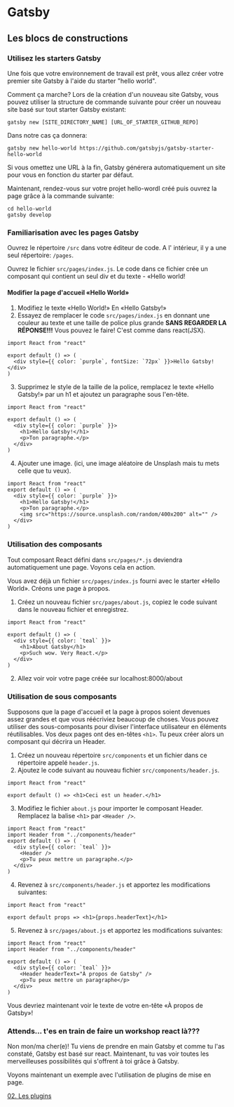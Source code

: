 # Gatsby
## Les blocs de constructions

### Utilisez les starters Gatsby

Une fois que votre environnement de travail est prêt, vous allez créer votre premier site Gatsby à l'aide du starter "hello world".

Comment ça marche?
Lors de la création d'un nouveau site Gatsby, vous pouvez utiliser la structure de commande suivante pour créer un nouveau site basé sur tout starter Gatsby existant:

```console
gatsby new [SITE_DIRECTORY_NAME] [URL_OF_STARTER_GITHUB_REPO]
```

Dans notre cas ça donnera:
```console
gatsby new hello-world https://github.com/gatsbyjs/gatsby-starter-hello-world
```
Si vous omettez une URL à la fin, Gatsby générera automatiquement un site pour vous en fonction du starter par défaut.

Maintenant, rendez-vous sur votre projet hello-wordl créé puis ouvrez la page grâce à la commande suivante:
```console
cd hello-world
gatsby develop
```
### Familiarisation avec les pages Gatsby
Ouvrez le répertoire ```/src``` dans votre éditeur de code. A l' intérieur, il y a une seul répertoire: ```/pages```.

Ouvrez le fichier `src/pages/index.js`. Le code dans ce fichier crée un composant qui contient un seul div et du texte - «Hello world!

#### Modifier la page d'accueil «Hello World»
1. Modifiez le texte «Hello World!» En «Hello Gatsby!» 
2. Essayez de remplacer le code `src/pages/index.js` en donnant une couleur au texte et une taille de police plus grande **SANS REGARDER LA RÉPONSE!!!** Vous pouvez le faire! C'est comme dans react(JSX).

```JSX
import React from "react"

export default () => (
  <div style={{ color: `purple`, fontSize: `72px` }}>Hello Gatsby!</div>
)
```
3. Supprimez le style de la taille de la police, remplacez le texte «Hello Gatsby!» par un h1 et ajoutez un paragraphe sous l'en-tête.
```JSX
import React from "react"

export default () => (
  <div style={{ color: `purple` }}>
    <h1>Hello Gatsby!</h1>
    <p>Ton paragraphe.</p>
  </div>
)
```
4. Ajouter une image. (ici, une image aléatoire de Unsplash mais tu mets celle que tu veux).
```JSX
import React from "react"
export default () => (
  <div style={{ color: `purple` }}>
    <h1>Hello Gatsby!</h1>
    <p>Ton paragraphe.</p>
    <img src="https://source.unsplash.com/random/400x200" alt="" />
  </div>
)
```
### Utilisation des composants
Tout composant React défini dans `src/pages/*.js` deviendra automatiquement une page. Voyons cela en action.

Vous avez déjà un fichier `src/pages/index.js` fourni avec le starter «Hello World». Créons une page à propos.
1. Créez un nouveau fichier `src/pages/about.js`, copiez le code suivant dans le nouveau fichier et enregistrez.
```JSX
import React from "react"

export default () => (
  <div style={{ color: `teal` }}>
    <h1>About Gatsby</h1>
    <p>Such wow. Very React.</p>
  </div>
)
```
2. Allez voir voir votre page créée sur localhost:8000/about

### Utilisation de sous composants
Supposons que la page d'accueil et la page à propos soient devenues assez grandes et que vous réécriviez beaucoup de choses. Vous pouvez utiliser des sous-composants pour diviser l'interface utilisateur en éléments réutilisables. Vos deux pages ont des en-têtes `<h1>`. Tu peux créer alors un composant qui décrira un Header.
1. Créez un nouveau répertoire `src/components` et un fichier dans ce répertoire appelé `header.js`.
2. Ajoutez le code suivant au nouveau fichier `src/components/header.js`.
```JSX
import React from "react"

export default () => <h1>Ceci est un header.</h1>
```
3. Modifiez le fichier `about.js` pour importer le composant Header. Remplacez la balise `<h1>` par `<Header />`.
```JSX
import React from "react"
import Header from "../components/header"
export default () => (
  <div style={{ color: `teal` }}>
    <Header />
    <p>Tu peux mettre un paragraphe.</p>
  </div>
)
```
4. Revenez à `src/components/header.js` et apportez les modifications suivantes:
```JSX
import React from "react"

export default props => <h1>{props.headerText}</h1>
```
5. Revenez à `src/pages/about.js` et apportez les modifications suivantes:
```JSX
import React from "react"
import Header from "../components/header"

export default () => (
  <div style={{ color: `teal` }}>
    <Header headerText="À propos de Gatsby" />
    <p>Tu peux mettre un paragraphe</p>
  </div>
)
```
Vous devriez maintenant voir le texte de votre en-tête «À propos de Gatsby»!
  
### Attends… t'es en train de faire un workshop react là???
Non mon/ma cher(e)! Tu viens de prendre en main Gatsby et comme tu l'as constaté, Gatsby est basé sur react. Maintenant, tu vas voir toutes les merveilleuses possibilités qui s'offrent à toi grâce à Gatsby.

Voyons maintenant un exemple avec l'utilisation de plugins de mise en page.

[02. Les plugins](https://github.com/PoulainNicolas/gatsby/blob/master/02.Les%20plugins.md)






